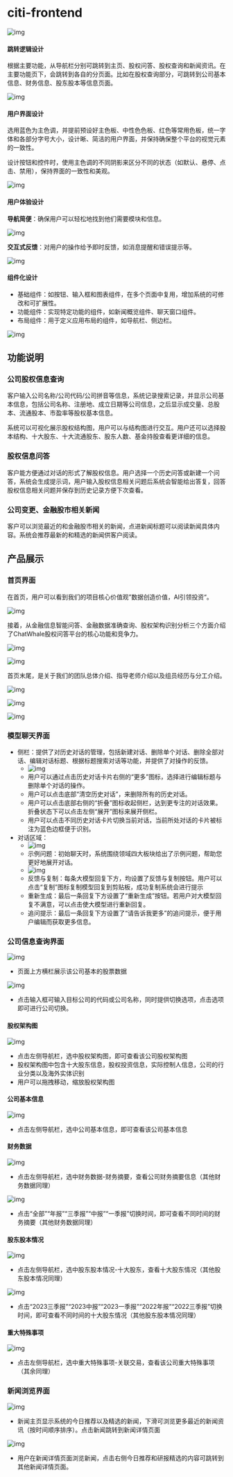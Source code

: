 # citi-frontend

![img](./assets/1711295403500-61.png)

#### 跳转逻辑设计

根据主要功能，从导航栏分别可跳转到主页、股权问答、股权查询和新闻资讯。在主要功能页下，会跳转到各自的分页面。比如在股权查询部分，可跳转到公司基本信息、财务信息、股东股本等信息页面。

![img](https://y6gbjg9hbn.feishu.cn/space/api/box/stream/download/asynccode/?code=ZjU4YTZiOTI4ZDUwNmQ1YTI5NDQyNGIxZGQyZGY4NzJfc0FiQkNXT3A2QzZUVHNSQ3JpRmZ3YnpSRXRzRGhyZ2dfVG9rZW46REF0ZWJQbWRjbzJRSDR4N1QzVWM3eHdmbmJlXzE3MTEyOTU1ODQ6MTcxMTI5OTE4NF9WNA)

#### 用户界面设计

选用蓝色为主色调，并提前预设好主色板、中性色色板、红色等常用色板，统一字体和各部分字号大小，设计晰、简洁的用户界面，并保持确保整个平台的视觉元素的一致性。

设计按钮和控件时，使用主色调的不同阴影来区分不同的状态（如默认、悬停、点击、禁用），保持界面的一致性和美观。

![img](./assets/1711295488652-65.png)

#### 用户体验设计

**导航简便**：确保用户可以轻松地找到他们需要模块和信息。

![img](./assets/1711295488652-66.png)

**交互式反馈**：对用户的操作给予即时反馈，如消息提醒和错误提示等。

![img](./assets/1711295488653-67.png)

#### 组件化设计

- 基础组件：如按钮、输入框和图表组件，在多个页面中复用，增加系统的可修改和可扩展性。
- 功能组件：实现特定功能的组件，如新闻概览组件、聊天窗口组件。
- 布局组件：用于定义应用布局的组件，如导航栏、侧边栏。

![img](./assets/1711295488653-68.png)

## 功能说明

### 公司股权信息查询

客户输入公司名称/公司代码/公司拼音等信息，系统记录搜索记录，并显示公司基本信息，包括公司名称、注册地、成立日期等公司信息，之后显示成交量、总股本、流通股本、市盈率等股权基本信息。

系统可以可视化展示股权结构图，用户可以与结构图进行交互。用户还可以选择股本结构、十大股东、十大流通股东、股东人数、基金持股查看更详细的信息。

### 股权信息问答

客户能方便通过对话的形式了解股权信息。用户选择一个历史问答或新建一个问答，系统会生成提示词，用户输入股权信息相关问题后系统会智能给出答复，回答股权信息相关问题并保存到历史记录方便下次查看。

### 公司变更、金融股市相关新闻

客户可以浏览最近的和金融股市相关的新闻，点进新闻标题可以阅读新闻具体内容。系统会推荐最新的和精选的新闻供客户阅读。

## 产品展示

### 首页界面

在首页，用户可以看到我们的项目核心价值观”数据创造价值，AI引领投资“。

![img](./assets/1711295308642-20.png)

接着，从金融信息智能问答、金融数据准确查询、股权架构识别分析三个方面介绍了ChatWhale股权问答平台的核心功能和竞争力。

![img](./assets/1711295308638-1.png)

![img](./assets/1711295308638-2.png)

首页末尾，是关于我们的团队总体介绍、指导老师介绍以及组员经历与分工介绍。

![img](./assets/1711295308638-3.png)

![img](./assets/1711295308638-4.png)

![img](./assets/1711295308638-5.png)

### 模型聊天界面

- 侧栏：提供了对历史对话的管理，包括新建对话、删除单个对话、删除全部对话、编辑对话标题、根据标题搜索对话等功能，并提供了对操作的反馈。
  - ![img](./assets/1711295308638-6.png)
  - 用户可以通过点击历史对话卡片右侧的“更多”图标，选择进行编辑标题与删除单个对话的操作。
  - 用户可以点击底部“清空历史对话”，来删除所有的历史对话。
  - 用户可以点击底部右侧的“折叠”图标收起侧栏，达到更专注的对话效果。折叠状态下可以点击左侧“展开”图标来展开侧栏。
  - 用户可以点击不同历史对话卡片切换当前对话，当前所处对话的卡片被标注为蓝色边框便于识别。
- 对话区域：
  - ![img](./assets/1711295308638-7.png)
  - 示例问题：初始聊天时，系统围绕领域四大板块给出了示例问题，帮助您更好地展开对话。
  - ![img](./assets/1711295308638-8.png)
  - 反馈与复制：每条大模型回复下方，均设置了反馈与复制按钮。用户可以点击“复制”图标复制模型回复到剪贴板，成功复制系统会进行提示
  - 重新生成：最后一条回复下方设置了“重新生成”按钮。若用户对大模型回复不满意，可以点击使大模型进行重新回复。
  - 追问提示：最后一条回复下方设置了“请告诉我更多”的追问提示，便于用户编辑而获取更多信息。

### 公司信息查询界面

![img](./assets/1711295308639-9.png)

- 页面上方横栏展示该公司基本的股票数据

![img](./assets/1711295308639-10.png)

- 点击输入框可输入目标公司的代码或公司名称，同时提供切换选项，点击选项即可进行公司切换。

#### 股权架构图

![img](./assets/1711295308639-11.png)

- 点击左侧导航栏，选中股权架构图，即可查看该公司股权架构图
- 股权架构图中包含十大股东信息，股权投资信息，实际控制人信息，公司的行业分类以及海外实体识别
- 用户可以拖拽移动，缩放股权架构图

#### 公司基本信息

![img](./assets/1711295308639-12.png)

- 点击左侧导航栏，选中公司基本信息，即可查看该公司基本信息

#### 财务数据 

![img](./assets/1711295308639-13.png)

- 点击左侧导航栏，选中财务数据-财务摘要，查看公司财务摘要信息（其他财务数据同理）

![img](./assets/1711295308639-14.png)

- 点击“全部”“年报”“三季报”“中报”“一季报”切换时间，即可查看不同时间的财务摘要（其他财务数据同理）

#### 股东股本情况

![img](./assets/1711295308639-15.png)

- 点击左侧导航栏，选中股东股本情况-十大股东，查看十大股东情况（其他股东股本情况同理）

![img](./assets/1711295308639-16.png)

- 点击“2023三季报”“2023中报”“2023一季报”“2022年报”“2022三季报”切换时间，即可查看不同时间的十大股东情况（其他股东股本情况同理）

#### 重大特殊事项

![img](./assets/1711295308639-17.png)

- 点击左侧导航栏，选中重大特殊事项-关联交易，查看该公司重大特殊事项（其余同理）

### 新闻浏览界面

![img](./assets/1711295308639-18.png)

- 新闻主页显示系统的今日推荐以及精选的新闻，下滑可浏览更多最近的新闻资讯（按时间顺序排序）。点击新闻跳转到新闻详情页面

![img](./assets/1711295308639-19.png)

- 用户在新闻详情页面浏览新闻，点击右侧今日推荐和研报精选的内容可跳转到其他新闻详情页面。

